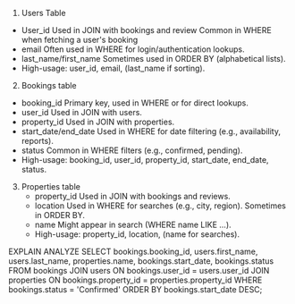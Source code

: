 1. Users Table
- User_id
  Used in JOIN with bookings and review
  Common in WHERE when fetching a user's booking
- email
  Often used in WHERE for login/authentication lookups.
- last_name/first_name
  Sometimes used in ORDER BY (alphabetical lists).
- High-usage: user_id, email, (last_name if sorting).

2. Bookings table
- booking_id
  Primary key, used in WHERE or for direct lookups.
- user_id
  Used in JOIN with users.
- property_id
  Used in JOIN with properties.
- start_date/end_date
  Used in WHERE for date filtering (e.g., availability, reports).
- status
  Common in WHERE filters (e.g., confirmed, pending).
- High-usage: booking_id, user_id, property_id, start_date, end_date, status.

3. Properties table
   - property_id
     Used in JOIN with bookings and reviews.
   - location
     Used in WHERE for searches (e.g., city, region).
     Sometimes in ORDER BY.
   - name
     Might appear in search (WHERE name LIKE ...).
   - High-usage: property_id, location, (name for searches).




EXPLAIN ANALYZE
SELECT 
  bookings.booking_id, 
  users.first_name, 
  users.last_name, 
  properties.name, 
  bookings.start_date, 
  bookings.status
FROM bookings 
JOIN users  ON bookings.user_id = users.user_id
JOIN properties  ON bookings.property_id = properties.property_id
WHERE bookings.status = 'Confirmed'
ORDER BY bookings.start_date DESC;
